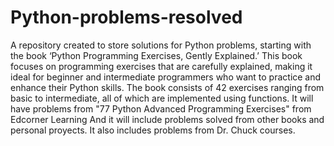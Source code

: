 # Python-problems-resolved
A repository created to store solutions for Python problems, starting with the book ‘Python Programming Exercises, Gently Explained.’ This book focuses on programming exercises that are carefully explained, making it ideal for beginner and intermediate programmers who want to practice and enhance their Python skills. The book consists of 42 exercises ranging from basic to intermediate, all of which are implemented using functions.
It will have problems from "77 Python Advanced Programming Exercises" from Edcorner Learning
And it will include problems solved from other books and personal proyects.
It also includes problems from Dr. Chuck courses. 
